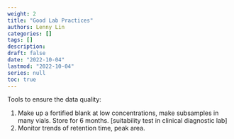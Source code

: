 ```yaml
---
weight: 2
title: "Good Lab Practices"
authors: Lenny Lin
categories: []
tags: []
description: 
draft: false
date: "2022-10-04"
lastmod: "2022-10-04"
series: null
toc: true
---
```



Tools to ensure the data quality:  
1) Make up a fortified blank at low concentrations, make subsamples in many vials.  Store for 6 months. [suitability test in clinical diagnostic lab]  
2) Monitor trends of retention time, peak area.
